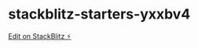# stackblitz-starters-yxxbv4

[Edit on StackBlitz ⚡️](https://stackblitz.com/edit/stackblitz-starters-yxxbv4)
